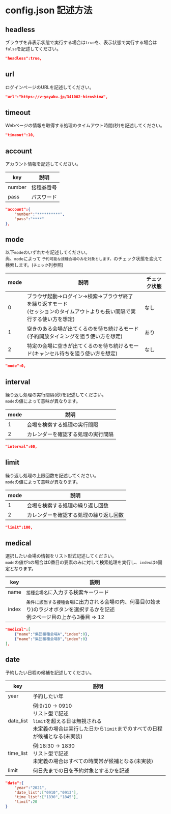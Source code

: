 # config.json 記述方法

## headless

ブラウザを非表示状態で実行する場合は```true```を、表示状態で実行する場合は```false```を記述してください。

```json
"headless":true,
```

## url

ログインページのURLを記述してください。

```json
"url":"https://v-yoyaku.jp/341002-hiroshima",
```

## timeout

Webページの情報を取得する処理のタイムアウト時間(秒)を記述してください。  

```json
"timeout":10,
```

## account

アカウント情報を記述してください。

| key | 説明 |
| --- | --- |
| number  | 接種券番号 |
| pass    | パスワード |

```json
"account":{
    "number":"**********",
    "pass":"****"
},
```

## mode

以下```mode```のいずれかを記述してください。   
尚、```mode```によって ```予約可能な接種会場のみを対象とします。```のチェック状態を変えて検索します。(```チェック```列参照)

| mode | 説明 | チェック状態 |
| --- | --- | --- | 
| 0 | ブラウザ起動->ログイン->検索->ブラウザ終了 を繰り返すモード<br>(セッションのタイムアウトよりも長い間隔で実行する使い方を想定) | なし |
| 1 | 空きのある会場が出てくるのを待ち続けるモード(予約開放タイミングを狙う使い方を想定) | あり |
| 2 | 特定の会場に空きが出てくるのを待ち続けるモード(キャンセル待ちを狙う使い方を想定) | なし |

```json
"mode":0,
```

## interval

繰り返し処理の実行間隔(秒)を記述してください。  
```mode```の値によって意味が異なります。

| mode | 説明 |
| --- | --- |
| 1 | 会場を検索する処理の実行間隔 |
| 2 | カレンダーを確認する処理の実行間隔 |

```json
"interval":60,
```

## limit

繰り返し処理の上限回数を記述してください。  
```mode```の値によって意味が異なります。

| mode | 説明 |
| --- | --- |
| 1 | 会場を検索する処理の繰り返し回数 |
| 2 | カレンダーを確認する処理の繰り返し回数 |

```json
"limit":100,
```

## medical

選択したい会場の情報をリスト形式記述してください。  
```mode```の値が```1```の場合は0番目の要素のみに対して検索処理を実行し、```index```は```0```固定となります。

| key | 説明 |
| --- | --- |
| name | ```接種会場名```に入力する検索キーワード |
| index | ```条件に該当する接種会場```に出力される会場の内、何番目(0始まり)のラジオボタンを選択するかを記述<br> 例:2ページ目の上から3番目 ⇒ 12 |

```json
"medical":[
    {"name":"集団接種会場A","index":0},
    {"name":"集団接種会場B","index":0}
],
```

## date

予約したい日程の候補を記述してください。  

| key | 説明 |
| --- | --- |
| year | 予約したい年 |
| date_list | 例:9/10 -> 0910<br>リスト型で記述<br>```limit```を超える日は無視される<br>未定義の場合は実行した日から```limit```までのすべての日程が候補となる(未実装)|
| time_list | 例:18:30 -> 1830<br>リスト型で記述<br>未定義の場合はすべての時間帯が候補となる(未実装) |
| limit | 何日先までの日を予約対象とするかを記述 |

```json
"date":{
    "year":"2021",
    "date_list":["0910","0913"],
    "time_list":["1830","1845"],
    "limit":20
}
```

